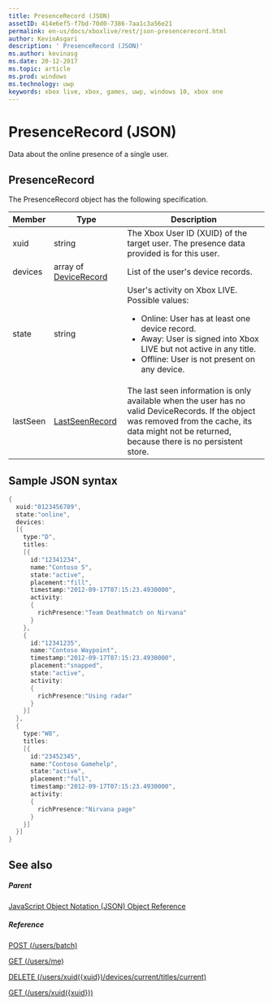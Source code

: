 ```yaml
---
title: PresenceRecord (JSON)
assetID: 414e6ef5-f7bd-70d0-7386-7aa1c3a56e21
permalink: en-us/docs/xboxlive/rest/json-presencerecord.html
author: KevinAsgari
description: ' PresenceRecord (JSON)'
ms.author: kevinasg
ms.date: 20-12-2017
ms.topic: article
ms.prod: windows
ms.technology: uwp
keywords: xbox live, xbox, games, uwp, windows 10, xbox one
---
```



# PresenceRecord (JSON)
Data about the online presence of a single user.
<a id="ID4EN"></a>


## PresenceRecord

The PresenceRecord object has the following specification.

| Member| Type| Description|
| --- | --- | --- |
| xuid| string| The Xbox User ID (XUID) of the target user. The presence data provided is for this user.|
| devices| array of [DeviceRecord](json-devicerecord.md)| List of the user's device records.|
| state| string| User's activity on Xbox LIVE. Possible values: <ul><li>Online: User has at least one device record.</li><li>Away: User is signed into Xbox LIVE but not active in any title.</li><li>Offline: User is not present on any device.</li></ul> | 
| lastSeen| [LastSeenRecord](json-lastseenrecord.md)| The last seen information is only available when the user has no valid DeviceRecords. If the object was removed from the cache, its data might not be returned, because there is no persistent store.|

<a id="ID4E2C"></a>


## Sample JSON syntax


```cpp
{
  xuid:"0123456789",
  state:"online",
  devices:
  [{
    type:"D",
    titles:
    [{
      id:"12341234",
      name:"Contoso 5",
      state:"active",
      placement:"fill",
      timestamp:"2012-09-17T07:15:23.4930000",
      activity:
      {
        richPresence:"Team Deathmatch on Nirvana"
      }
    },
    {
      id:"12341235",
      name:"Contoso Waypoint",
      timestamp:"2012-09-17T07:15:23.4930000",
      placement:"snapped",
      state:"active",
      activity:
      {
        richPresence:"Using radar"
      }
    }]
  },
  {
    type:"W8",
    titles:
    [{
      id:"23452345",
      name:"Contoso Gamehelp",
      state:"active",
      placement:"full",
      timestamp:"2012-09-17T07:15:23.4930000",
      activity:
      {
        richPresence:"Nirvana page"
      }
    }]
  }]
}

```


<a id="ID4EED"></a>


## See also

<a id="ID4EGD"></a>


##### Parent

[JavaScript Object Notation (JSON) Object Reference](atoc-xboxlivews-reference-json.md)


<a id="ID4EQD"></a>


##### Reference

[POST (/users/batch)](../uri/presence/uri-usersbatchpost.md)

 [GET (/users/me)](../uri/presence/uri-usersmeget.md)

 [DELETE (/users/xuid({xuid})/devices/current/titles/current)](../uri/presence/uri-usersxuiddevicescurrenttitlescurrentdelete.md)

 [GET (/users/xuid({xuid}))](../uri/presence/uri-usersxuidget.md)
